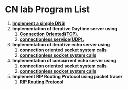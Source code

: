 # CN lab Program List

1. **[Implement a simple DNS](https://github.com/Mohammed-Khubaib/ComputerNetwork/tree/main/Implement%20a%20simple%20DNS)**
2. **Implementation of Iterative Daytime server using** 
    1. **[Connection Oriented(TCP).](https://github.com/Mohammed-Khubaib/ComputerNetwork/tree/main/Implementation%20of%20Iterative%20Daytime%20server%20using%20Connection%20Oriented(TCP))**
    2. **[connectionless service(UDP).](https://github.com/Mohammed-Khubaib/ComputerNetwork/tree/main/Implementation%20of%20Iterative%20Daytime%20server%20using%20connectionless%20service(UDP))**
3. **Implementation of iterative echo server using** 
    1. **[connection oriented socket system calls](https://github.com/Mohammed-Khubaib/ComputerNetwork/tree/main/Implementation%20of%20iterative%20echo%20server%20using%20connection%20oriented%20socket%20system%20calls)**
    2. **[connectionless socket system calls](https://github.com/Mohammed-Khubaib/ComputerNetwork/tree/main/Implementation%20of%20iterative%20echo%20server%20using%20connectionless%20socket%20system%20calls)**
4. **Implementation of concurrent echo server using**
    1. **[connection oriented socket system calls](https://github.com/Mohammed-Khubaib/ComputerNetwork/tree/main/Implementation%20of%20concurrent%20echo%20server%20using%20connection%20oriented%20socket%20system%20calls)**
    2. **[connectionless socket system calls](https://github.com/Mohammed-Khubaib/ComputerNetwork/tree/main/Implementation%20of%20concurrent%20echo%20server%20using%20connectionless%20socket%20system%20calls)**
5. **Implement RIP Routing Protocol using packet tracer**
    1. **[RIP Routing Protocol](https://github.com/Mohammed-Khubaib/ComputerNetwork/tree/main/RIP)**